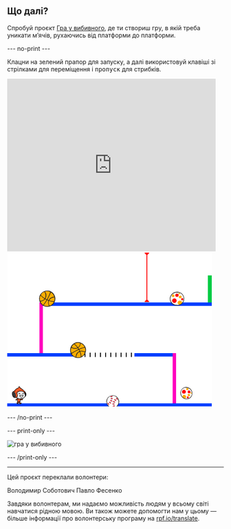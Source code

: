 ## Що далі?

Спробуй проєкт [Гра у вибивного](https://projects.raspberrypi.org/en/projects/dodgeball?utm_source=pathway&utm_medium=whatnext&utm_campaign=projects), де ти створиш гру, в якій треба уникати м’ячів, рухаючись від платформи до платформи.

--- no-print ---

Клацни на зелений прапор для запуску, а далі використовуй клавіші зі стрілками для переміщення і <kbd>пропуск</kbd> для стрибків.

<div class="scratch-preview">
  <iframe allowtransparency="true" width="485" height="402" src="https://scratch.mit.edu/projects/embed/251809924/?autostart=false" frameborder="0" scrolling="no"></iframe>
  <img src="images/dodge-final.png">
</div>

--- /no-print ---

--- print-only ---

![гра у вибивного](images/dodgeball-showcase.png)

--- /print-only ---

***

Цей проєкт переклали волонтери:

Володимир Соботович
Павло Фесенко

Завдяки волонтерам, ми надаємо можливість людям у всьому світі навчатися рідною мовою. Ви також можете допомогти нам у цьому — більше інформації про волонтерську програму на [rpf.io/translate](https://rpf.io/translate).